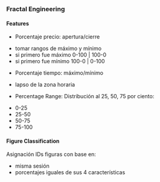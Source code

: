 ### Fractal Engineering

#### Features

* Porcentaje precio: apertura/cierre

- tomar rangos de máximo y mínimo
- si primero fue máximo 0-100 | 100-0
- si primero fue mínimo 100-0 | 0-100

* Porcentaje tiempo: máximo/mínimo
- lapso de la zona horaria

* Percentage Range: Distribución al 25, 50, 75 por ciento:
- 0-25
- 25-50
- 50-75
- 75-100

#### Figure Classification

Asignación IDs figuras con base en:
- misma sesión
- porcentajes iguales de sus 4 características 
